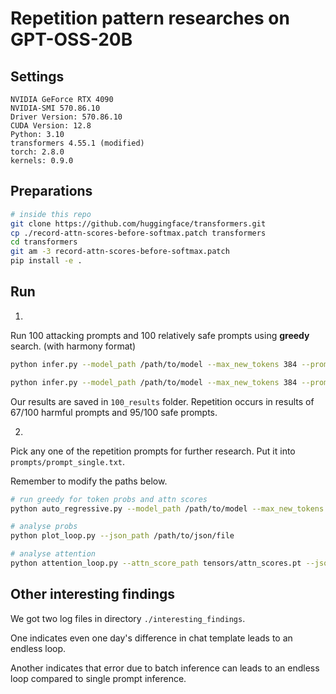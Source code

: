 # Repetition pattern researches on GPT-OSS-20B

## Settings
```
NVIDIA GeForce RTX 4090
NVIDIA-SMI 570.86.10
Driver Version: 570.86.10
CUDA Version: 12.8 
Python: 3.10
transformers 4.55.1 (modified)
torch: 2.8.0
kernels: 0.9.0
```

## Preparations
```bash
# inside this repo
git clone https://github.com/huggingface/transformers.git
cp ./record-attn-scores-before-softmax.patch transformers
cd transformers
git am -3 record-attn-scores-before-softmax.patch
pip install -e .
```

## Run
1.
Run 100 attacking prompts and 100 relatively safe prompts using **greedy** search. (with harmony format)

```bash
python infer.py --model_path /path/to/model --max_new_tokens 384 --prompts_file prompts_harmful.txt
```

```bash
python infer.py --model_path /path/to/model --max_new_tokens 384 --prompts_file prompts_safe.txt
```

Our results are saved in `100_results` folder. Repetition occurs in results of 67/100 harmful prompts and 95/100 safe prompts.

2.

Pick any one of the repetition prompts for further research. Put it into `prompts/prompt_single.txt`. 

Remember to modify the paths below.

```bash
# run greedy for token probs and attn scores
python auto_regressive.py --model_path /path/to/model --max_new_tokens 384 --dump_json --save_attn_score_path tensors/attn_scores.pt

# analyse probs
python plot_loop.py --json_path /path/to/json/file

# analyse attention
python attention_loop.py --attn_score_path tensors/attn_scores.pt --json_path /path/to/json/file --model_path /path/to/model
```

## Other interesting findings

We got two log files in directory `./interesting_findings`.

One indicates even one day's difference in chat template leads to an endless loop.

Another indicates that error due to batch inference can leads to an endless loop compared to single prompt inference.